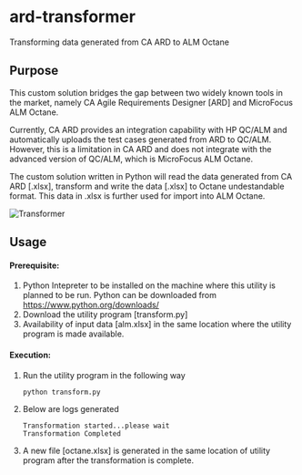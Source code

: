 # ard-transformer
Transforming data generated from CA ARD to ALM Octane

## Purpose
This custom solution bridges the gap between two widely known tools in the market, namely CA Agile Requirements Designer [ARD] and MicroFocus ALM Octane.

Currently, CA ARD provides an integration capability with HP QC/ALM and automatically uploads the test cases generated from ARD to QC/ALM. However, this is a limitation in CA ARD and does not integrate with the advanced version of QC/ALM, which is MicroFocus ALM Octane. 

The custom solution written in Python will read the data generated from CA ARD [.xlsx], transform and write the data [.xlsx] to Octane undestandable format. This data in .xlsx is further used for import into ALM Octane. 

![Transformer](https://upload.wikimedia.org/wikipedia/commons/6/60/ARD-Octane.jpg)


## Usage

#### Prerequisite:
1. Python Intepreter to be installed on the machine where this utility is planned to be run. Python can be downloaded from https://www.python.org/downloads/
2. Download the utility program [transform.py] 
3. Availability of input data [alm.xlsx] in the same location where the utility program is made available.

#### Execution:
1. Run the utility program in the following way 

       python transform.py

2. Below are logs generated

       Transformation started...please wait
       Transformation Completed
       
3. A new file [octane.xlsx] is generated in the same location of utility program after the transformation is complete. 
